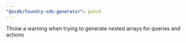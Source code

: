 ```yaml
---
"@osdk/foundry-sdk-generator": patch
---
```


Throw a warning when trying to generate nested arrays for queries and actions
